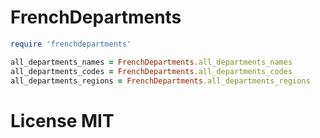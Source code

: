 # FrenchDepartments


```ruby
require 'frenchdepartments'

all_departments_names = FrenchDepartments.all_departments_names
all_departments_codes = FrenchDepartments.all_departments_codes
all_departments_regions = FrenchDepartments.all_departments_regions

```

# License MIT